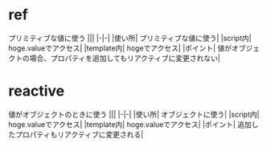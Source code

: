 # ref
プリミティブな値に使う
|||
|-|-|
|使い所| プリミティブな値に使う|
|script内| hoge.valueでアクセス|
|template内| hogeでアクセス|
|ポイント| 値がオブジェクトの場合、プロパティを追加してもリアクティブに変更されない|


# reactive
値がオブジェクトのときに使う
|||
|-|-|
|使い所| オブジェクトに使う|
|script内| hoge.valueでアクセス|
|template内| hoge.valueでアクセス|
|ポイント| 追加したプロパティもリアクティブに変更される|